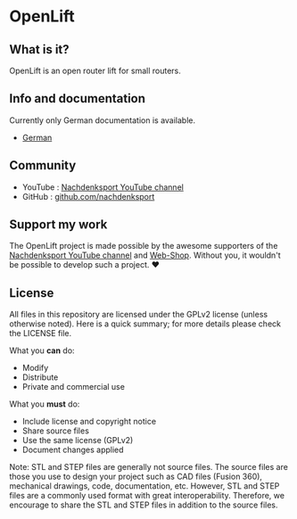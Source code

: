 # OpenLift

## What is it?

OpenLift is an open router lift for small routers.

## Info and documentation

Currently only German documentation is available.

* [German](https://openlift.nachdenksport.de/)

## Community

* YouTube : [Nachdenksport YouTube channel](https://youtube.com/c/nachdenksport)
* GitHub : [github.com/nachdenksport](https://github.com/nachdenksport)

## Support my work

The OpenLift project is made possible by the awesome supporters of the [Nachdenksport YouTube channel](https://youtube.com/c/nachdenksport) and [Web-Shop](https://nachdenksport.de/). Without you, it wouldn't be possible to develop such a project. :heart:

## License

All files in this repository are licensed under the GPLv2 license (unless otherwise noted). Here is a quick summary; for more details please check the LICENSE file.

What you __can__ do:
  * Modify
  * Distribute
  * Private and commercial use

What you __must__ do:
  * Include license and copyright notice  
  * Share source files
  * Use the same license (GPLv2)
  * Document changes applied

Note: STL and STEP files are generally not source files. The source files are those you use to design your project such as CAD files (Fusion 360), mechanical drawings, code, documentation, etc. However, STL and STEP files are a commonly used format with great interoperability. Therefore, we encourage to share the STL and STEP files in addition to the source files.
